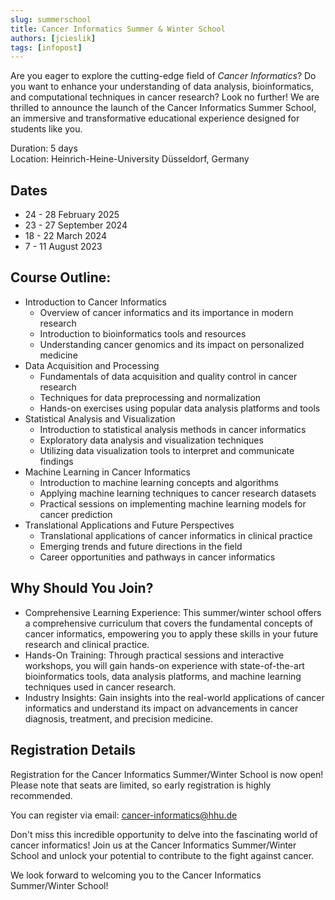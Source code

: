 ```yaml
---
slug: summerschool
title: Cancer Informatics Summer & Winter School
authors: [jcieslik]
tags: [infopost]
---
```

Are you eager to explore the cutting-edge field of _Cancer Informatics_?
Do you want to enhance your understanding of data analysis, bioinformatics, and computational techniques in cancer research?
Look no further!
We are thrilled to announce the launch of the Cancer Informatics Summer School, an immersive and transformative educational experience designed for students like you.
<!-- truncate -->

Duration: 5 days  
Location: Heinrich-Heine-University Düsseldorf, Germany
## Dates
- 24 - 28 February 2025
- 23 - 27 September 2024
- 18 - 22 March 2024
- 7 - 11 August 2023  



## Course Outline:

- Introduction to Cancer Informatics
    - Overview of cancer informatics and its importance in modern research  
    - Introduction to bioinformatics tools and resources  
    - Understanding cancer genomics and its impact on personalized medicine  
- Data Acquisition and Processing
    - Fundamentals of data acquisition and quality control in cancer research  
    - Techniques for data preprocessing and normalization  
    - Hands-on exercises using popular data analysis platforms and tools  
- Statistical Analysis and Visualization
    - Introduction to statistical analysis methods in cancer informatics  
    - Exploratory data analysis and visualization techniques  
    - Utilizing data visualization tools to interpret and communicate findings  
- Machine Learning in Cancer Informatics
    - Introduction to machine learning concepts and algorithms  
    - Applying machine learning techniques to cancer research datasets  
    - Practical sessions on implementing machine learning models for cancer prediction  
- Translational Applications and Future Perspectives
    - Translational applications of cancer informatics in clinical practice  
    - Emerging trends and future directions in the field  
    - Career opportunities and pathways in cancer informatics  

## Why Should You Join?

- Comprehensive Learning Experience: This summer/winter school offers a comprehensive curriculum that covers the fundamental concepts of cancer informatics, empowering you to apply these skills in your future research and clinical practice.
- Hands-On Training: Through practical sessions and interactive workshops, you will gain hands-on experience with state-of-the-art bioinformatics tools, data analysis platforms, and machine learning techniques used in cancer research.
- Industry Insights: Gain insights into the real-world applications of cancer informatics and understand its impact on advancements in cancer diagnosis, treatment, and precision medicine.

## Registration Details
Registration for the Cancer Informatics Summer/Winter School is now open! Please note that seats are limited, so early registration is highly recommended.

You can register via email: cancer-informatics@hhu.de

Don't miss this incredible opportunity to delve into the fascinating world of cancer informatics! Join us at the Cancer Informatics Summer/Winter School and unlock your potential to contribute to the fight against cancer.

We look forward to welcoming you to the Cancer Informatics Summer/Winter School!